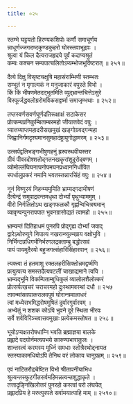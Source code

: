 ```yaml
---
title: ०२५

---
```

<div class="audioEmbed"  caption="सीतालक्ष्मी-वाचनम्" src="https://sanskritdocuments.org/sites/completenarayaneeyam/SoundFiles/025/025_01.mp3"></div>


स्तम्भे घट्टयतो हिरण्यकशिपोः कर्णौ समाचूर्णय  
न्नाधूर्णज्जगदण्दकुण्डकुहरो घोरस्तवाभूद्रवः ।  
श्रुत्वा यं किल दैत्यराजहृदये पूर्वं कदाप्यश्रुतं  
कम्पः कश्चन सम्पपात्चलितोऽप्यम्भोजभूर्विष्टरात् ॥ २५१॥

<div class="audioEmbed"  caption="सीतालक्ष्मी-वाचनम्" src="https://sanskritdocuments.org/sites/completenarayaneeyam/SoundFiles/025/025_02.mp3"></div>


दैत्ये दिक्षु विसृष्टचक्षुषि महासंराम्भिणी स्तम्भतः  
सम्भूतं न मृगात्मकं न मनुजाकारं वपुस्ते विभो ।  
किं किं भीषणमेतदद्भुतमिति व्युद्भ्रान्तचित्तेऽसुरे  
विस्फूर्जद्धवलोग्ररोमविकसद्वर्ष्मा समाजृम्भथाः ॥ २५२॥

<div class="audioEmbed"  caption="सीतालक्ष्मी-वाचनम्" src="https://sanskritdocuments.org/sites/completenarayaneeyam/SoundFiles/025/025_03.mp3"></div>


तप्तस्वर्णसवर्णघूर्णदतिरूक्षाक्षं सटाकेसर  
प्रोत्कम्पप्रनिकुम्बिताम्बरमहो जीयात्तवेदं वपुः ।  
व्यात्तव्याप्तमहादरीसखमुखं खङ्गोग्रवद्गन्महा  
जिह्वानिर्गमदृश्यमानसुमहादंष्ट्रायुगोड्डामरम् ॥ २५३॥

<div class="audioEmbed"  caption="सीतालक्ष्मी-वाचनम्" src="https://sanskritdocuments.org/sites/completenarayaneeyam/SoundFiles/025/025_04.mp3"></div>


उत्सर्पद्वलिभङ्गभीषुणहनुं ह्रस्वस्थवीयस्तर  
ग्रीवं पीवरदोश्शतोद्गतनखकॄरांशुदूरोद्बणम् ।  
व्योमोल्लंघिघनाघनोपमघनप्रध्वाननिर्धावित  
स्पर्धालुप्रकरं नमामि भवतस्तन्नारसिंहं वपुः ॥ २५४॥

<div class="audioEmbed"  caption="सीतालक्ष्मी-वाचनम्" src="https://sanskritdocuments.org/sites/completenarayaneeyam/SoundFiles/025/025_05.mp3"></div>


नूनं विष्णुरयं निहन्म्यमुमिति भ्राम्यद्गदाभीषणं  
दैत्येन्द्रं समुपाद्रवन्तमधृथा दोर्भ्यां पृथुभ्याममुम् ।  
वीरो निर्गलितोऽथ खड्गफलकौ गृह्णन्विचित्रश्रमान्  
व्यावृण्वन्पुनरापपात भुवनग्रासोद्यतं त्वामहो ॥ २५५॥

<div class="audioEmbed"  caption="सीतालक्ष्मी-वाचनम्" src="https://sanskritdocuments.org/sites/completenarayaneeyam/SoundFiles/025/025_06.mp3"></div>


भ्राम्यन्तं दितिहाधमं पुनरपि प्रोद्गृह्य दोर्भ्यां जवाद्  
द्वारेऽथोरुयुगे निपात्य नखरान्व्युत्न्खाय वक्षोभुवि ।  
निर्भिन्दन्नधिगर्भनिर्भरगलद्रक्ताम्बु बद्धोत्सवं  
पायं पायमुदैरयो बहुजगत्संहारिसिंहारवान् ॥ २५६॥

<div class="audioEmbed"  caption="सीतालक्ष्मी-वाचनम्" src="https://sanskritdocuments.org/sites/completenarayaneeyam/SoundFiles/025/025_07.mp3"></div>


त्यक्त्वा तं हतमाशु रक्तलहरीसिक्तोन्नमद्वर्ष्मणि  
प्रत्युत्पत्य समस्तदैत्यपटलीं चाखाद्यमाने त्वयि ।  
भ्राम्यद्भूमि विकम्पिताम्बुधिकुलं व्यालोलशैलोत्करं  
प्रोत्सर्पत्खचरं चराचरमहो दुःस्थामवस्थां दधौ ॥ २५७  
तावन्मांसवपाकरालवपुषं घोरान्त्रमालाधरं  
त्वां मध्येसभमिद्धरोषमुषितं दुर्वारगुर्वारवम् ।  
अभ्येतुं न शशक कोऽपि भुवने दूरे स्थिता भीरवः  
सर्वे शर्वविरिञ्चवासवमुखाः प्रत्येकमस्तोषत ॥ २५८॥

<div class="audioEmbed"  caption="सीतालक्ष्मी-वाचनम्" src="https://sanskritdocuments.org/sites/completenarayaneeyam/SoundFiles/025/025_08.mp3"></div>


भूयोऽप्यक्षतरोषधाम्नि भवति ब्रह्माज्ञया बालके  
प्रह्लादे पदयोर्नमत्यपभये कारुण्यभाराकुलः ।  
शान्तस्त्वं करमस्य मूर्ध्नि समधाः स्तोत्रैरथोद्नायत  
स्तस्याकामधियोऽपि तेनिथ वरं लोकाय चानुग्रहम् ॥ २५९॥

<div class="audioEmbed"  caption="सीतालक्ष्मी-वाचनम्" src="https://sanskritdocuments.org/sites/completenarayaneeyam/SoundFiles/025/025_09.mp3"></div>


एवं नाटितरौद्रचेष्टित विभो श्रीतापनीयाभिध  
श्रुत्यन्तस्फुटगीतसर्वमहिमन्नत्यन्तशुद्धाकृते ।  
तत्तादृङ्निखिलोत्तरं पुनरहो कस्त्वां परो लंघयेत्  
प्रह्लादप्रिय हे मरुत्पुरपते सर्वामयात्पाहि माम् ॥ २५१०॥
